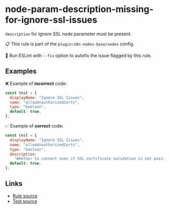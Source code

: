 [//]: # "File generated from a template. Do not edit this file directly."

# node-param-description-missing-for-ignore-ssl-issues

`description` for Ignore SSL node parameter must be present.

📋 This rule is part of the `plugin:n8n-nodes-base/nodes` config.

🔧 Run ESLint with `--fix` option to autofix the issue flagged by this rule.

## Examples

❌ Example of **incorrect** code:

```js
const test = {
  displayName: "Ignore SSL Issues",
  name: "allowUnauthorizedCerts",
  type: "boolean",
  default: true,
};
```

✅ Example of **correct** code:

```js
const test = {
  displayName: "Ignore SSL Issues",
  name: "allowUnauthorizedCerts",
  type: "boolean",
  description:
    "Whether to connect even if SSL certificate validation is not possible",
  default: true,
};
```

## Links

- [Rule source](../../lib/rules/node-param-description-missing-for-ignore-ssl-issues.ts)
- [Test source](../../tests/node-param-description-missing-for-ignore-ssl-issues.test.ts)
